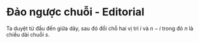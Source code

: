 # Đảo ngược chuỗi - Editorial

Ta duyệt từ đầu đến giữa dãy, sau đó đổi chỗ hai vị trí $i$ và $n - i$ trong đó $n$ là chiều dài chuỗi $s$.
